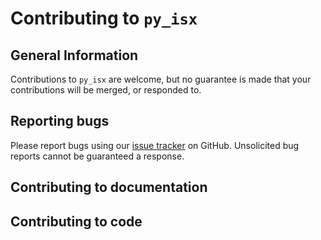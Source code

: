 # Contributing to `py_isx`

## General Information 

Contributions to `py_isx` are welcome, but no guarantee is made
that your contributions will be merged, or responded to. 

## Reporting bugs 

Please report bugs using our [issue tracker](https://github.com/inscopix/py_isx/issues) on GitHub. Unsolicited bug reports cannot be guaranteed a response. 

## Contributing to documentation 

## Contributing to code 